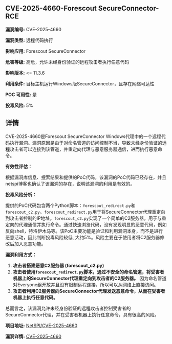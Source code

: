 ## CVE-2025-4660-Forescout SecureConnector-RCE

**漏洞编号:** CVE-2025-4660

**漏洞类型:** 远程代码执行

**影响应用:** Forescout SecureConnector

**危害等级:** 高危，允许未经身份验证的远程攻击者执行任意代码

**影响版本:** <= 11.3.6

**利用条件:** 目标主机运行Windows版SecureConnector，且存在网络可达性

**POC 可用性:** 是

**投毒风险:** 5%

## 详情

CVE-2025-4660是Forescout SecureConnector Windows代理中的一个远程代码执行漏洞。漏洞原因是由于对命名管道的访问控制不当，导致未经身份验证的远程攻击者可以连接到该管道，并重定向代理与恶意服务器通信，进而执行恶意命令。

**有效性评估：**

根据漏洞库信息、搜索结果和提供的PoC代码，该漏洞的PoC代码已经存在，并且netspi博客也确认了该漏洞的存在，说明该漏洞的利用是有效的。

**投毒风险分析：**

提供的PoC代码包含两个Python脚本：`forescout_redirect.py`和`forescout_c2.py`。`forescout_redirect.py`用于将SecureConnector代理重定向到攻击者控制的IP地址。`forescout_c2.py`实现了一个简单的C2服务器，用于与重定向的代理通信并执行命令。通过快速浏览代码，没有发现明显的恶意代码，例如反向shell，特洛伊木马等。该PoC主要功能是验证和利用漏洞本身，而不是进行恶意活动，因此判断投毒风险较低, 大约5%。风险主要在于使用者将C2服务器修改后加入恶意功能。

**漏洞利用方式：**

1.  **攻击者搭建恶意C2服务器 (forescout_c2.py)**
2.  **攻击者使用`forescout_redirect.py`脚本，通过不安全的命名管道，将受害者机器上的SecureConnector代理重定向到攻击者的C2服务器。** 因为命名管道对Everyone组开放并且没有限制远程连接，所以可以从网络上直接访问。
3.  **攻击者利用C2服务器向SecureConnector代理发送恶意命令，从而在受害者机器上执行任意代码。**

总而言之，该漏洞允许未经身份验证的远程攻击者控制受害者的SecureConnector代理，并在受害者机器上执行任意命令，具有很高的风险。

**项目地址:** [NetSPI/CVE-2025-4660](https://github.com/NetSPI/CVE-2025-4660)

**漏洞详情:** [CVE-2025-4660](https://nvd.nist.gov/vuln/detail/CVE-2025-4660)